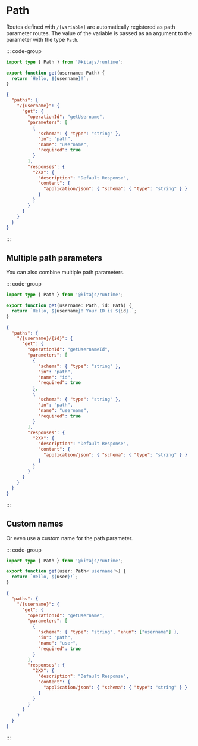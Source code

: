# Path

Routes defined with `/[variable]` are automatically registered as path parameter
routes. The value of the variable is passed as an argument to the parameter with
the type `Path`.

::: code-group

```ts [src/routes/[username].ts]
import type { Path } from '@kitajs/runtime';

export function get(username: Path) {
  return `Hello, ${username}!`;
}
```

```json [Route Schema]
{
  "paths": {
    "/{username}": {
      "get": {
        "operationId": "getUsername",
        "parameters": [
          {
            "schema": { "type": "string" },
            "in": "path",
            "name": "username",
            "required": true
          }
        ],
        "responses": {
          "2XX": {
            "description": "Default Response",
            "content": {
              "application/json": { "schema": { "type": "string" } }
            }
          }
        }
      }
    }
  }
}
```

:::

## Multiple path parameters

You can also combine multiple path parameters.

::: code-group

```ts [src/routes/[username]/[id].ts]
import type { Path } from '@kitajs/runtime';

export function get(username: Path, id: Path) {
  return `Hello, ${username}! Your ID is ${id}.`;
}
```

```json [Route Schema]
{
  "paths": {
    "/{username}/{id}": {
      "get": {
        "operationId": "getUsernameId",
        "parameters": [
          {
            "schema": { "type": "string" },
            "in": "path",
            "name": "id",
            "required": true
          },
          {
            "schema": { "type": "string" },
            "in": "path",
            "name": "username",
            "required": true
          }
        ],
        "responses": {
          "2XX": {
            "description": "Default Response",
            "content": {
              "application/json": { "schema": { "type": "string" } }
            }
          }
        }
      }
    }
  }
}
```

:::

## Custom names

Or even use a custom name for the path parameter.

::: code-group

```ts [src/routes/[username].ts]
import type { Path } from '@kitajs/runtime';

export function get(user: Path<'username'>) {
  return `Hello, ${user}!`;
}
```

```json [Route Schema]
{
  "paths": {
    "/{username}": {
      "get": {
        "operationId": "getUsername",
        "parameters": [
          {
            "schema": { "type": "string", "enum": ["username"] },
            "in": "path",
            "name": "user",
            "required": true
          }
        ],
        "responses": {
          "2XX": {
            "description": "Default Response",
            "content": {
              "application/json": { "schema": { "type": "string" } }
            }
          }
        }
      }
    }
  }
}
```

:::
